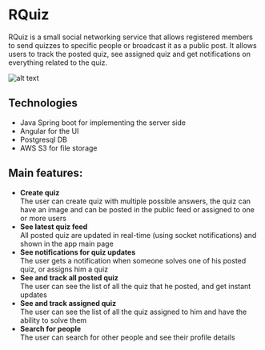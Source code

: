 # RQuiz

RQuiz is a small social networking service that allows registered members to send quizzes to specific people or broadcast it as a public post. It allows users to track the posted quiz, see assigned quiz and get notifications on everything related to the quiz.

![alt text](https://rquiz-storage-bucket-mumbai.s3.ap-south-1.amazonaws.com/rquiz-to-do-git.gif)

## Technologies

- Java Spring boot for implementing the server side
- Angular for the UI
- Postgresql DB
- AWS S3 for file storage

## Main features:
* **Create quiz**<br/>
  The user can create quiz with multiple possible answers, the quiz can have an image and can be posted in the public feed or assigned to one or more users 
* **See latest quiz feed**<br/>
  All posted quiz are updated in real-time (using socket notifications) and shown in the app main page
* **See notifications for quiz updates**<br/>
  The user gets a notification when someone solves one of his posted quiz, or assigns him a quiz
* **See and track all posted quiz**<br/>
  The user can see the list of all the quiz that he posted, and get instant updates
* **See and track assigned quiz**<br/>
  The user can see the list of all the quiz assigned to him and have the ability to solve them
* **Search for people**<br/>
  The user can search for other people and see their profile details

